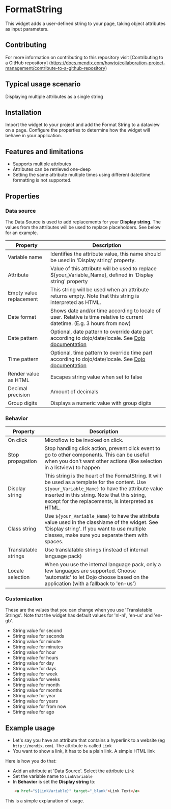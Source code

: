 # FormatString

This widget adds a user-defined string to your page, taking object attributes as input parameters.

## Contributing
For more information on contributing to this repository visit [Contributing to a GitHub repository] (https://docs.mendix.com/howto/collaboration-project-management/contribute-to-a-github-repository)

## Typical usage scenario

Displaying multiple attributes as a single string

## Installation

Import the widget to your project and add the Format String to a dataview on a page. Configure the properties to determine how the widget will behave in your application.

## Features and limitations

- Supports multiple attributes
- Attributes can be retrieved one-deep
- Setting the same attribute multiple times using different date/time formatting is not supported.

## Properties

### Data source

The Data Source is used to add replacements for your **Display string**. The values from the attributes will be used to replace placeholders. See below for an example.

| Property | Description |
| --- | --- |
| Variable name | Identifies the attribute value, this name should be used in 'Display string' property. |
| Attribute | Value of this attribute will be used to replace ${your_Variable_Name}, defined in 'Display string' property |
| Empty value replacement | This string will be used when an attribute returns empty. Note that this string is interpreted as HTML. |
| Date format | Shows date and/or time according to locale of user. Relative is time relative to current datetime. (E.g. 3 hours from now) |
| Date pattern | Optional, date pattern to override date part according to dojo/date/locale. See [Dojo documentation](https://dojotoolkit.org/reference-guide/1.10/dojo/date/locale/format.html#attributes) |
| Time pattern | Optional, time pattern to override time part according to dojo/date/locale. See [Dojo documentation](https://dojotoolkit.org/reference-guide/1.10/dojo/date/locale/format.html#attributes) |
| Render value as HTML | Escapes string value when set to false |
| Decimal precision | Amount of decimals |
| Group digits | Displays a numeric value with group digits |

### Behavior

| Property | Description |
| --- | --- |
| On click | Microflow to be invoked on click. |
| Stop propagation | Stop handling click action, prevent click event to go to other components. This can be useful when you don't want other actions (like selection in a listview) to happen |
| Display string | This string is the heart of the FormatString. It will be used as a template for the content. Use `${your_Variable_Name}` to have the attribute value inserted in this string. Note that this string, except for the replacements, is interpreted as HTML. |
| Class string | Use `${your_Variable_Name}` to have the attribute value used in the className of the widget. See 'Display string'. If you want to use multiple classes, make sure you separate them with spaces. |
| Translatable strings | Use translatable strings (instead of internal language pack) |
| Locale selection | When you use the internal language pack, only a few languages are supported. Choose 'automatic' to let Dojo choose based on the application (with a fallback to 'en-us') |

### Customization

These are the values that you can change when you use 'Translatable Strings'. Note that the widget has default values for 'nl-nl', 'en-us' and 'en-gb'.

* String value for second
* String value for seconds
* String value for minute
* String value for minutes
* String value for hour
* String value for hours
* String value for day
* String value for days
* String value for week
* String value for weeks
* String value for month
* String value for months
* String value for year
* String value for years
* String value for from now
* String value for ago

## Example usage

* Let's say you have an attribute that contains a hyperlink to a website (eg `http://mendix.com`). The attribute is called `Link`
* You want to show a link, it has to be a plain link. A simple HTML link

Here is how you do that:

* Add an attribute at 'Data Source'. Select the attribute `Link`
* Set the variable name to `LinkVariable`
* In **Behavior** is set the **Display string** to:

```html
    <a href="${LinkVariable}" target="_blank">Link Text</a>
```

This is a simple explanation of usage.
